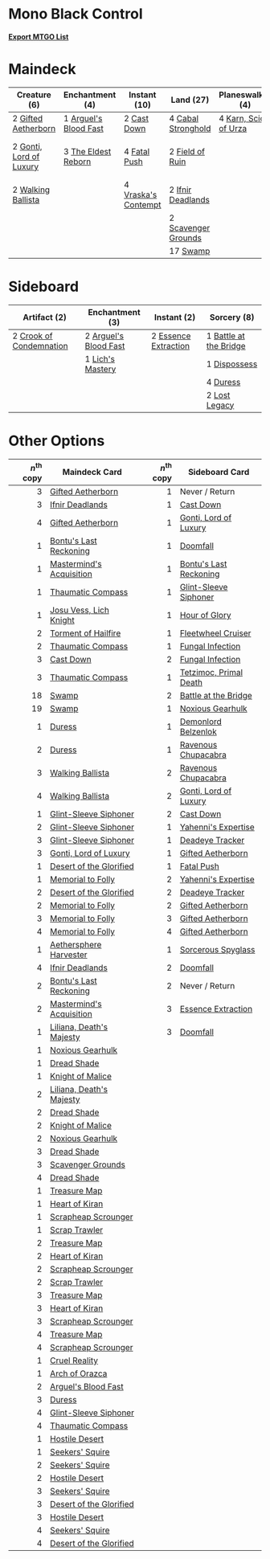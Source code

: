# Mono Black Control

#### [Export MTGO List](../collection/Mono%20Black%20Control/Mono%20Black%20Control.txt)
# Maindeck

|                                           Creature (6)                                           |                                        Enchantment (4)                                         |                                         Instant (10)                                         |                                          Land (27)                                           |                                        Planeswalker (4)                                        |                                          Sorcery (5)                                           |  Unknown (4)   |
|--------------------------------------------------------------------------------------------------|------------------------------------------------------------------------------------------------|----------------------------------------------------------------------------------------------|----------------------------------------------------------------------------------------------|------------------------------------------------------------------------------------------------|------------------------------------------------------------------------------------------------|----------------|
|2 [Gifted Aetherborn](http://gatherer.wizards.com/Pages/Card/Details.aspx?multiverseid=423728)    |1 [Arguel's Blood Fast](http://gatherer.wizards.com/Pages/Card/Details.aspx?multiverseid=439316)|2 [Cast Down](http://gatherer.wizards.com/Pages/Card/Details.aspx?multiverseid=442969)        |4 [Cabal Stronghold](http://gatherer.wizards.com/Pages/Card/Details.aspx?multiverseid=443126) |4 [Karn, Scion of Urza](http://gatherer.wizards.com/Pages/Card/Details.aspx?multiverseid=442889)|4 [Doomfall](http://gatherer.wizards.com/Pages/Card/Details.aspx?multiverseid=430751)           |4 Never / Return|
|2 [Gonti, Lord of Luxury](http://gatherer.wizards.com/Pages/Card/Details.aspx?multiverseid=417657)|3 [The Eldest Reborn](http://gatherer.wizards.com/Pages/Card/Details.aspx?multiverseid=442978)  |4 [Fatal Push](http://gatherer.wizards.com/Pages/Card/Details.aspx?multiverseid=423724)       |2 [Field of Ruin](http://gatherer.wizards.com/Pages/Card/Details.aspx?multiverseid=435415)    |                                                                                                |1 [Torment of Hailfire](http://gatherer.wizards.com/Pages/Card/Details.aspx?multiverseid=430766)|                |
|2 [Walking Ballista](http://gatherer.wizards.com/Pages/Card/Details.aspx?multiverseid=423848)     |                                                                                                |4 [Vraska's Contempt](http://gatherer.wizards.com/Pages/Card/Details.aspx?multiverseid=435283)|2 [Ifnir Deadlands](http://gatherer.wizards.com/Pages/Card/Details.aspx?multiverseid=430868)  |                                                                                                |                                                                                                |                |
|                                                                                                  |                                                                                                |                                                                                              |2 [Scavenger Grounds](http://gatherer.wizards.com/Pages/Card/Details.aspx?multiverseid=430871)|                                                                                                |                                                                                                |                |
|                                                                                                  |                                                                                                |                                                                                              |17 [Swamp](http://gatherer.wizards.com/Pages/Card/Details.aspx?multiverseid=439603)           |                                                                                                |                                                                                                |                |


# Sideboard

|                                           Artifact (2)                                           |                                        Enchantment (3)                                         |                                          Instant (2)                                          |                                           Sorcery (8)                                           |
|--------------------------------------------------------------------------------------------------|------------------------------------------------------------------------------------------------|-----------------------------------------------------------------------------------------------|-------------------------------------------------------------------------------------------------|
|2 [Crook of Condemnation](http://gatherer.wizards.com/Pages/Card/Details.aspx?multiverseid=430848)|2 [Arguel's Blood Fast](http://gatherer.wizards.com/Pages/Card/Details.aspx?multiverseid=439316)|2 [Essence Extraction](http://gatherer.wizards.com/Pages/Card/Details.aspx?multiverseid=417653)|1 [Battle at the Bridge](http://gatherer.wizards.com/Pages/Card/Details.aspx?multiverseid=423720)|
|                                                                                                  |1 [Lich's Mastery](http://gatherer.wizards.com/Pages/Card/Details.aspx?multiverseid=442986)     |                                                                                               |1 [Dispossess](http://gatherer.wizards.com/Pages/Card/Details.aspx?multiverseid=426788)          |
|                                                                                                  |                                                                                                |                                                                                               |4 [Duress](http://gatherer.wizards.com/Pages/Card/Details.aspx?multiverseid=270465)              |
|                                                                                                  |                                                                                                |                                                                                               |2 [Lost Legacy](http://gatherer.wizards.com/Pages/Card/Details.aspx?multiverseid=417661)         |


# Other Options

|*n*<sup>th</sup> copy|                                           Maindeck Card                                           |*n*<sup>th</sup> copy|                                         Sideboard Card                                          |
|--------------------:|---------------------------------------------------------------------------------------------------|--------------------:|-------------------------------------------------------------------------------------------------|
|                    3|[Gifted Aetherborn](http://gatherer.wizards.com/Pages/Card/Details.aspx?multiverseid=423728)       |                    1|Never / Return                                                                                   |
|                    3|[Ifnir Deadlands](http://gatherer.wizards.com/Pages/Card/Details.aspx?multiverseid=430868)         |                    1|[Cast Down](http://gatherer.wizards.com/Pages/Card/Details.aspx?multiverseid=442969)             |
|                    4|[Gifted Aetherborn](http://gatherer.wizards.com/Pages/Card/Details.aspx?multiverseid=423728)       |                    1|[Gonti, Lord of Luxury](http://gatherer.wizards.com/Pages/Card/Details.aspx?multiverseid=417657) |
|                    1|[Bontu's Last Reckoning](http://gatherer.wizards.com/Pages/Card/Details.aspx?multiverseid=430749)  |                    1|[Doomfall](http://gatherer.wizards.com/Pages/Card/Details.aspx?multiverseid=430751)              |
|                    1|[Mastermind's Acquisition](http://gatherer.wizards.com/Pages/Card/Details.aspx?multiverseid=439734)|                    1|[Bontu's Last Reckoning](http://gatherer.wizards.com/Pages/Card/Details.aspx?multiverseid=430749)|
|                    1|[Thaumatic Compass](http://gatherer.wizards.com/Pages/Card/Details.aspx?multiverseid=435408)       |                    1|[Glint-Sleeve Siphoner](http://gatherer.wizards.com/Pages/Card/Details.aspx?multiverseid=423729) |
|                    1|[Josu Vess, Lich Knight](http://gatherer.wizards.com/Pages/Card/Details.aspx?multiverseid=442983)  |                    1|[Hour of Glory](http://gatherer.wizards.com/Pages/Card/Details.aspx?multiverseid=430754)         |
|                    2|[Torment of Hailfire](http://gatherer.wizards.com/Pages/Card/Details.aspx?multiverseid=430766)     |                    1|[Fleetwheel Cruiser](http://gatherer.wizards.com/Pages/Card/Details.aspx?multiverseid=417787)    |
|                    2|[Thaumatic Compass](http://gatherer.wizards.com/Pages/Card/Details.aspx?multiverseid=435408)       |                    1|[Fungal Infection](http://gatherer.wizards.com/Pages/Card/Details.aspx?multiverseid=442982)      |
|                    3|[Cast Down](http://gatherer.wizards.com/Pages/Card/Details.aspx?multiverseid=442969)               |                    2|[Fungal Infection](http://gatherer.wizards.com/Pages/Card/Details.aspx?multiverseid=442982)      |
|                    3|[Thaumatic Compass](http://gatherer.wizards.com/Pages/Card/Details.aspx?multiverseid=435408)       |                    1|[Tetzimoc, Primal Death](http://gatherer.wizards.com/Pages/Card/Details.aspx?multiverseid=439743)|
|                   18|[Swamp](http://gatherer.wizards.com/Pages/Card/Details.aspx?multiverseid=439603)                   |                    2|[Battle at the Bridge](http://gatherer.wizards.com/Pages/Card/Details.aspx?multiverseid=423720)  |
|                   19|[Swamp](http://gatherer.wizards.com/Pages/Card/Details.aspx?multiverseid=439603)                   |                    1|[Noxious Gearhulk](http://gatherer.wizards.com/Pages/Card/Details.aspx?multiverseid=420590)      |
|                    1|[Duress](http://gatherer.wizards.com/Pages/Card/Details.aspx?multiverseid=270465)                  |                    1|[Demonlord Belzenlok](http://gatherer.wizards.com/Pages/Card/Details.aspx?multiverseid=442974)   |
|                    2|[Duress](http://gatherer.wizards.com/Pages/Card/Details.aspx?multiverseid=270465)                  |                    1|[Ravenous Chupacabra](http://gatherer.wizards.com/Pages/Card/Details.aspx?multiverseid=442093)   |
|                    3|[Walking Ballista](http://gatherer.wizards.com/Pages/Card/Details.aspx?multiverseid=423848)        |                    2|[Ravenous Chupacabra](http://gatherer.wizards.com/Pages/Card/Details.aspx?multiverseid=442093)   |
|                    4|[Walking Ballista](http://gatherer.wizards.com/Pages/Card/Details.aspx?multiverseid=423848)        |                    2|[Gonti, Lord of Luxury](http://gatherer.wizards.com/Pages/Card/Details.aspx?multiverseid=417657) |
|                    1|[Glint-Sleeve Siphoner](http://gatherer.wizards.com/Pages/Card/Details.aspx?multiverseid=423729)   |                    2|[Cast Down](http://gatherer.wizards.com/Pages/Card/Details.aspx?multiverseid=442969)             |
|                    2|[Glint-Sleeve Siphoner](http://gatherer.wizards.com/Pages/Card/Details.aspx?multiverseid=423729)   |                    1|[Yahenni's Expertise](http://gatherer.wizards.com/Pages/Card/Details.aspx?multiverseid=423742)   |
|                    3|[Glint-Sleeve Siphoner](http://gatherer.wizards.com/Pages/Card/Details.aspx?multiverseid=423729)   |                    1|[Deadeye Tracker](http://gatherer.wizards.com/Pages/Card/Details.aspx?multiverseid=435253)       |
|                    3|[Gonti, Lord of Luxury](http://gatherer.wizards.com/Pages/Card/Details.aspx?multiverseid=417657)   |                    1|[Gifted Aetherborn](http://gatherer.wizards.com/Pages/Card/Details.aspx?multiverseid=423728)     |
|                    1|[Desert of the Glorified](http://gatherer.wizards.com/Pages/Card/Details.aspx?multiverseid=430860) |                    1|[Fatal Push](http://gatherer.wizards.com/Pages/Card/Details.aspx?multiverseid=423724)            |
|                    1|[Memorial to Folly](http://gatherer.wizards.com/Pages/Card/Details.aspx?multiverseid=443130)       |                    2|[Yahenni's Expertise](http://gatherer.wizards.com/Pages/Card/Details.aspx?multiverseid=423742)   |
|                    2|[Desert of the Glorified](http://gatherer.wizards.com/Pages/Card/Details.aspx?multiverseid=430860) |                    2|[Deadeye Tracker](http://gatherer.wizards.com/Pages/Card/Details.aspx?multiverseid=435253)       |
|                    2|[Memorial to Folly](http://gatherer.wizards.com/Pages/Card/Details.aspx?multiverseid=443130)       |                    2|[Gifted Aetherborn](http://gatherer.wizards.com/Pages/Card/Details.aspx?multiverseid=423728)     |
|                    3|[Memorial to Folly](http://gatherer.wizards.com/Pages/Card/Details.aspx?multiverseid=443130)       |                    3|[Gifted Aetherborn](http://gatherer.wizards.com/Pages/Card/Details.aspx?multiverseid=423728)     |
|                    4|[Memorial to Folly](http://gatherer.wizards.com/Pages/Card/Details.aspx?multiverseid=443130)       |                    4|[Gifted Aetherborn](http://gatherer.wizards.com/Pages/Card/Details.aspx?multiverseid=423728)     |
|                    1|[Aethersphere Harvester](http://gatherer.wizards.com/Pages/Card/Details.aspx?multiverseid=423809)  |                    1|[Sorcerous Spyglass](http://gatherer.wizards.com/Pages/Card/Details.aspx?multiverseid=435407)    |
|                    4|[Ifnir Deadlands](http://gatherer.wizards.com/Pages/Card/Details.aspx?multiverseid=430868)         |                    2|[Doomfall](http://gatherer.wizards.com/Pages/Card/Details.aspx?multiverseid=430751)              |
|                    2|[Bontu's Last Reckoning](http://gatherer.wizards.com/Pages/Card/Details.aspx?multiverseid=430749)  |                    2|Never / Return                                                                                   |
|                    2|[Mastermind's Acquisition](http://gatherer.wizards.com/Pages/Card/Details.aspx?multiverseid=439734)|                    3|[Essence Extraction](http://gatherer.wizards.com/Pages/Card/Details.aspx?multiverseid=417653)    |
|                    1|[Liliana, Death's Majesty](http://gatherer.wizards.com/Pages/Card/Details.aspx?multiverseid=426799)|                    3|[Doomfall](http://gatherer.wizards.com/Pages/Card/Details.aspx?multiverseid=430751)              |
|                    1|[Noxious Gearhulk](http://gatherer.wizards.com/Pages/Card/Details.aspx?multiverseid=420590)        |                     |                                                                                                 |
|                    1|[Dread Shade](http://gatherer.wizards.com/Pages/Card/Details.aspx?multiverseid=442976)             |                     |                                                                                                 |
|                    1|[Knight of Malice](http://gatherer.wizards.com/Pages/Card/Details.aspx?multiverseid=442985)        |                     |                                                                                                 |
|                    2|[Liliana, Death's Majesty](http://gatherer.wizards.com/Pages/Card/Details.aspx?multiverseid=426799)|                     |                                                                                                 |
|                    2|[Dread Shade](http://gatherer.wizards.com/Pages/Card/Details.aspx?multiverseid=442976)             |                     |                                                                                                 |
|                    2|[Knight of Malice](http://gatherer.wizards.com/Pages/Card/Details.aspx?multiverseid=442985)        |                     |                                                                                                 |
|                    2|[Noxious Gearhulk](http://gatherer.wizards.com/Pages/Card/Details.aspx?multiverseid=420590)        |                     |                                                                                                 |
|                    3|[Dread Shade](http://gatherer.wizards.com/Pages/Card/Details.aspx?multiverseid=442976)             |                     |                                                                                                 |
|                    3|[Scavenger Grounds](http://gatherer.wizards.com/Pages/Card/Details.aspx?multiverseid=430871)       |                     |                                                                                                 |
|                    4|[Dread Shade](http://gatherer.wizards.com/Pages/Card/Details.aspx?multiverseid=442976)             |                     |                                                                                                 |
|                    1|[Treasure Map](http://gatherer.wizards.com/Pages/Card/Details.aspx?multiverseid=435410)            |                     |                                                                                                 |
|                    1|[Heart of Kiran](http://gatherer.wizards.com/Pages/Card/Details.aspx?multiverseid=423820)          |                     |                                                                                                 |
|                    1|[Scrapheap Scrounger](http://gatherer.wizards.com/Pages/Card/Details.aspx?multiverseid=417804)     |                     |                                                                                                 |
|                    1|[Scrap Trawler](http://gatherer.wizards.com/Pages/Card/Details.aspx?multiverseid=423842)           |                     |                                                                                                 |
|                    2|[Treasure Map](http://gatherer.wizards.com/Pages/Card/Details.aspx?multiverseid=435410)            |                     |                                                                                                 |
|                    2|[Heart of Kiran](http://gatherer.wizards.com/Pages/Card/Details.aspx?multiverseid=423820)          |                     |                                                                                                 |
|                    2|[Scrapheap Scrounger](http://gatherer.wizards.com/Pages/Card/Details.aspx?multiverseid=417804)     |                     |                                                                                                 |
|                    2|[Scrap Trawler](http://gatherer.wizards.com/Pages/Card/Details.aspx?multiverseid=423842)           |                     |                                                                                                 |
|                    3|[Treasure Map](http://gatherer.wizards.com/Pages/Card/Details.aspx?multiverseid=435410)            |                     |                                                                                                 |
|                    3|[Heart of Kiran](http://gatherer.wizards.com/Pages/Card/Details.aspx?multiverseid=423820)          |                     |                                                                                                 |
|                    3|[Scrapheap Scrounger](http://gatherer.wizards.com/Pages/Card/Details.aspx?multiverseid=417804)     |                     |                                                                                                 |
|                    4|[Treasure Map](http://gatherer.wizards.com/Pages/Card/Details.aspx?multiverseid=435410)            |                     |                                                                                                 |
|                    4|[Scrapheap Scrounger](http://gatherer.wizards.com/Pages/Card/Details.aspx?multiverseid=417804)     |                     |                                                                                                 |
|                    1|[Cruel Reality](http://gatherer.wizards.com/Pages/Card/Details.aspx?multiverseid=426786)           |                     |                                                                                                 |
|                    1|[Arch of Orazca](http://gatherer.wizards.com/Pages/Card/Details.aspx?multiverseid=439849)          |                     |                                                                                                 |
|                    2|[Arguel's Blood Fast](http://gatherer.wizards.com/Pages/Card/Details.aspx?multiverseid=439316)     |                     |                                                                                                 |
|                    3|[Duress](http://gatherer.wizards.com/Pages/Card/Details.aspx?multiverseid=270465)                  |                     |                                                                                                 |
|                    4|[Glint-Sleeve Siphoner](http://gatherer.wizards.com/Pages/Card/Details.aspx?multiverseid=423729)   |                     |                                                                                                 |
|                    4|[Thaumatic Compass](http://gatherer.wizards.com/Pages/Card/Details.aspx?multiverseid=435408)       |                     |                                                                                                 |
|                    1|[Hostile Desert](http://gatherer.wizards.com/Pages/Card/Details.aspx?multiverseid=430867)          |                     |                                                                                                 |
|                    1|[Seekers' Squire](http://gatherer.wizards.com/Pages/Card/Details.aspx?multiverseid=435275)         |                     |                                                                                                 |
|                    2|[Seekers' Squire](http://gatherer.wizards.com/Pages/Card/Details.aspx?multiverseid=435275)         |                     |                                                                                                 |
|                    2|[Hostile Desert](http://gatherer.wizards.com/Pages/Card/Details.aspx?multiverseid=430867)          |                     |                                                                                                 |
|                    3|[Seekers' Squire](http://gatherer.wizards.com/Pages/Card/Details.aspx?multiverseid=435275)         |                     |                                                                                                 |
|                    3|[Desert of the Glorified](http://gatherer.wizards.com/Pages/Card/Details.aspx?multiverseid=430860) |                     |                                                                                                 |
|                    3|[Hostile Desert](http://gatherer.wizards.com/Pages/Card/Details.aspx?multiverseid=430867)          |                     |                                                                                                 |
|                    4|[Seekers' Squire](http://gatherer.wizards.com/Pages/Card/Details.aspx?multiverseid=435275)         |                     |                                                                                                 |
|                    4|[Desert of the Glorified](http://gatherer.wizards.com/Pages/Card/Details.aspx?multiverseid=430860) |                     |                                                                                                 |

